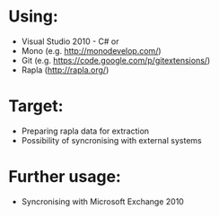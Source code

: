 # Using: #
  * Visual Studio 2010 - C# or
  * Mono (e.g. http://monodevelop.com/)
  * Git (e.g. https://code.google.com/p/gitextensions/)
  * Rapla (http://rapla.org/)

# Target: #
  * Preparing rapla data for extraction
  * Possibility of syncronising with external systems

# Further usage: #
  * Syncronising with Microsoft Exchange 2010